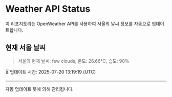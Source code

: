 
# Weather API Status

이 리포지토리는 OpenWeather API를 사용하여 서울의 날씨 정보를 자동으로 업데이트합니다.

## 현재 서울 날씨
> 서울의 현재 날씨: few clouds, 온도: 26.66°C, 습도: 90%

⏳ 업데이트 시간: 2025-07-20 13:19:19 (UTC)

---
자동 업데이트 봇에 의해 관리됩니다.

